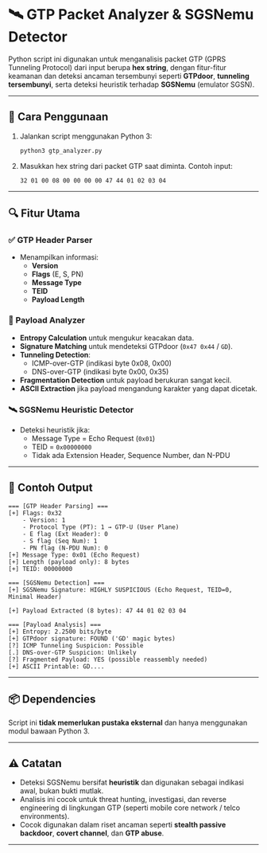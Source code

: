# 🛰️ GTP Packet Analyzer & SGSNemu Detector

Python script ini digunakan untuk menganalisis packet GTP (GPRS Tunneling Protocol) dari input berupa **hex string**, dengan fitur-fitur keamanan dan deteksi ancaman tersembunyi seperti **GTPdoor**, **tunneling tersembunyi**, serta deteksi heuristik terhadap **SGSNemu** (emulator SGSN).

---

## 🚀 Cara Penggunaan

1. Jalankan script menggunakan Python 3:
   ```bash
   python3 gtp_analyzer.py
   ```

2. Masukkan hex string dari packet GTP saat diminta. Contoh input:
   ```
   32 01 00 08 00 00 00 00 47 44 01 02 03 04
   ```

---

## 🔍 Fitur Utama

### ✅ GTP Header Parser
- Menampilkan informasi:
  - **Version**
  - **Flags** (E, S, PN)
  - **Message Type**
  - **TEID**
  - **Payload Length**

### 🧪 Payload Analyzer
- **Entropy Calculation** untuk mengukur keacakan data.
- **Signature Matching** untuk mendeteksi GTPdoor (`0x47 0x44` / `GD`).
- **Tunneling Detection**:
  - ICMP-over-GTP (indikasi byte 0x08, 0x00)
  - DNS-over-GTP (indikasi byte 0x00, 0x35)
- **Fragmentation Detection** untuk payload berukuran sangat kecil.
- **ASCII Extraction** jika payload mengandung karakter yang dapat dicetak.

### 🛰️ SGSNemu Heuristic Detector
- Deteksi heuristik jika:
  - Message Type = Echo Request (`0x01`)
  - TEID = `0x00000000`
  - Tidak ada Extension Header, Sequence Number, dan N-PDU

---

## 🧾 Contoh Output

```
=== [GTP Header Parsing] ===
[+] Flags: 0x32
    - Version: 1
    - Protocol Type (PT): 1 → GTP-U (User Plane)
    - E flag (Ext Header): 0
    - S flag (Seq Num): 1
    - PN flag (N-PDU Num): 0
[+] Message Type: 0x01 (Echo Request)
[+] Length (payload only): 8 bytes
[+] TEID: 00000000

=== [SGSNemu Detection] ===
[+] SGSNemu Signature: HIGHLY SUSPICIOUS (Echo Request, TEID=0, Minimal Header)

[+] Payload Extracted (8 bytes): 47 44 01 02 03 04

=== [Payload Analysis] ===
[+] Entropy: 2.2500 bits/byte
[+] GTPdoor signature: FOUND ('GD' magic bytes)
[?] ICMP Tunneling Suspicion: Possible
[.] DNS-over-GTP Suspicion: Unlikely
[?] Fragmented Payload: YES (possible reassembly needed)
[+] ASCII Printable: GD....
```

---

## 📦 Dependencies

Script ini **tidak memerlukan pustaka eksternal** dan hanya menggunakan modul bawaan Python 3.

---

## ⚠️ Catatan

- Deteksi SGSNemu bersifat **heuristik** dan digunakan sebagai indikasi awal, bukan bukti mutlak.
- Analisis ini cocok untuk threat hunting, investigasi, dan reverse engineering di lingkungan GTP (seperti mobile core network / telco environments).
- Cocok digunakan dalam riset ancaman seperti **stealth passive backdoor**, **covert channel**, dan **GTP abuse**.

---
